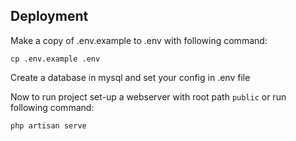 ## Deployment

Make a copy of .env.example to .env with following command:
```
cp .env.example .env
```

Create a database in mysql and set your config in .env file

Now to run project set-up a webserver with root path ``public`` or run following command:
```
php artisan serve
```
